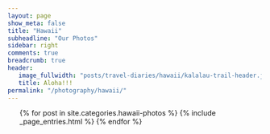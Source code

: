 ```yaml
---
layout: page
show_meta: false
title: "Hawaii"
subheadline: "Our Photos"
sidebar: right
comments: true
breadcrumb: true
header:
   image_fullwidth: "posts/travel-diaries/hawaii/kalalau-trail-header.jpg"
   title: Aloha!!!
permalink: "/photography/hawaii/"
---
```

<ul>
    {% for post in site.categories.hawaii-photos %}
        {% include _page_entries.html %}
    {% endfor %}
</ul>